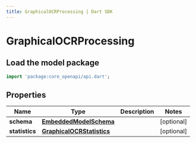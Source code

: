 ```yaml
---
title: GraphicalOCRProcessing | Dart SDK
---
```


# GraphicalOCRProcessing

## Load the model package
```dart
import 'package:core_openapi/api.dart';
```

## Properties
Name | Type | Description | Notes
------------ | ------------- | ------------- | -------------
**schema** | [**EmbeddedModelSchema**](EmbeddedModelSchema) |  | [optional] 
**statistics** | [**GraphicalOCRStatistics**](GraphicalOCRStatistics) |  | [optional] 




